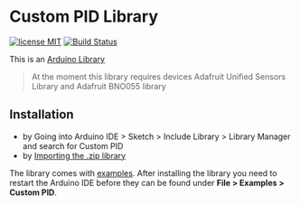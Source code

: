 # Custom PID Library
[![license MIT](https://img.shields.io/github/license/Falcons21/Custom_PID)]() [![Build Status](https://travis-ci.org/TheThingsNetwork/arduino-device-lib.svg?branch=master)](#)

This is an [Arduino Library](https://www.arduino.cc/en/Guide/Libraries)
> At the moment this library requires devices Adafruit Unified Sensors Library and Adafruit BNO055 library
## Installation

* by Going into Arduino IDE > Sketch > Include Library > Library Manager and search for Custom PID
* by [Importing the .zip library](https://github.com/Falcons21/Custom_PID)

The library comes with [examples](examples). After installing the library you need to restart the Arduino IDE before they can be found under **File > Examples > Custom PID**.
